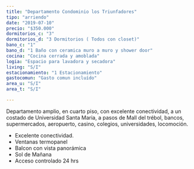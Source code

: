 ```yaml
---
title: "Departamento Condominio los Triunfadores"
tipo: "arriendo"
date: "2019-07-10"
precio: "$350.000"
dormitorios_c: "3"
dormitorios_d: "3 Dormitorios ( Todos con closet)"
bano_c: "1"
bano_d: "1 Baño con ceramica muro a muro y shower door"
cocina: "Cocina cerrada y amoblada"
logia: "Espacio para lavadora y secadora"
living: "S/I"
estacionamiento: "1 Estacionamiento"
gastocomun: "Gasto comun incluído"
area_u: "S/I"
area_t: "S/I"

---
```

Departamento amplio, en cuarto piso, con excelente conectividad, a un costado de Universidad Santa Maria, a pasos de Mall del trébol, bancos, supermercados, aeropuerto, casino, colegios, universidades, locomoción.

* Excelente conectividad.
* Ventanas termopanel
* Balcon con vista panorámica
* Sol de Mañana
* Acceso controlado 24 hrs


